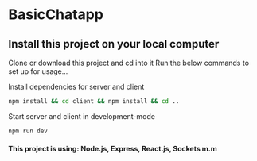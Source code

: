 # BasicChatapp

## Install this project on your local computer

Clone or download this project and cd into it
Run the below commands to set up for usage...

Install dependencies for server and client

```bash
npm install && cd client && npm install && cd ..
```

Start server and client in development-mode

```bash
npm run dev
```

#### This project is using: Node.js, Express, React.js, Sockets m.m
